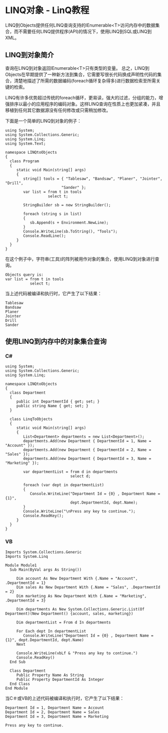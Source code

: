 # LINQ对象 - LinQ教程

LINQ到Objects提供任何LINQ查询支持的IEnumerable&lt;T&gt;访问内存中的数据集合，而不需要任何LINQ提供程序(API)的情况下，使用LINQ到SQL或LINQ到XML。

## LINQ到对象简介

查询在LINQ到对象返回IEnumerable&lt;T&gt;只有类型的变量。 总之，LINQ到Objects在早期提供了一种新方法到集合，它需要写很长代码换成声明性代码的集合，清楚地描述了所需的数据编码(foreach循环复杂得多)进行数据检索至所需关键的检索。

LINQ有许多优势超过传统的foreach循环，更易读，强大的过滤，分组的能力，增强排序以最小的应用程序的编码对象。这样LINQ查询在性质上也更加紧凑，并且移植到任何其它数据源没有任何修改或只需稍加修改。

下面是一个简单的LINQ到对象的例子：

```
using System;
using System.Collections.Generic;
using System.Linq;
using System.Text;

namespace LINQtoObjects
{
  class Program
  {
     static void Main(string[] args)
     {
        string[] tools = { "Tablesaw", "Bandsaw", "Planer", "Jointer", "Drill", 
                         "Sander" };
        var list = from t in tools
                   select t;

        StringBuilder sb = new StringBuilder();

        foreach (string s in list)
        {
           sb.Append(s + Environment.NewLine);
        }
        Console.WriteLine(sb.ToString(), "Tools");
        Console.ReadLine();
     }
  }
}
```

在这个例子中，字符串(工具)的阵列被用作对象的集合，使用LINQ到对象进行查询。

```
Objects query is:
var list = from t in tools
           select t;
```

当上述代码被编译和执行时，它产生了以下结果：

```
Tablesaw
Bandsaw
Planer
Jointer
Drill
Sander

```

## 使用LINQ到内存中的对象集合查询

### C#

```
using System;
using System.Collections.Generic;
using System.Linq;

namespace LINQtoObjects
{
  class Department
  {
     public int DepartmentId { get; set; }
     public string Name { get; set; }
  }

  class LinqToObjects
  {
     static void Main(string[] args)
     {
        List<Department> departments = new List<Department>();
        departments.Add(new Department { DepartmentId = 1, Name = "Account" });
        departments.Add(new Department { DepartmentId = 2, Name = "Sales" });
        departments.Add(new Department { DepartmentId = 3, Name = "Marketing" });

        var departmentList = from d in departments
                             select d;

        foreach (var dept in departmentList)
        {
           Console.WriteLine("Department Id = {0} , Department Name = {1}",
                             dept.DepartmentId, dept.Name);
        }
        Console.WriteLine("\nPress any key to continue.");
        Console.ReadKey();
     }
  }
}
```

### VB

```
Imports System.Collections.Generic
Imports System.Linq

Module Module1
  Sub Main(ByVal args As String())

     Dim account As New Department With {.Name = "Account", .DepartmentId = 1}
     Dim sales As New Department With {.Name = "Sales", .DepartmentId = 2}
     Dim marketing As New Department With {.Name = "Marketing", .DepartmentId = 3}

     Dim departments As New System.Collections.Generic.List(Of Department)(New Department() {account, sales, marketing})

     Dim departmentList = From d In departments

     For Each dept In departmentList
        Console.WriteLine("Department Id = {0} , Department Name = {1}", dept.DepartmentId, dept.Name)
     Next

     Console.WriteLine(vbLf & "Press any key to continue.")
     Console.ReadKey()
  End Sub

  Class Department
     Public Property Name As String
     Public Property DepartmentId As Integer
  End Class
End Module
```

当C＃或VB的上述代码被编译和执行时，它产生了以下结果：

```
Department Id = 1, Department Name = Account
Department Id = 2, Department Name = Sales
Department Id = 3, Department Name = Marketing

Press any key to continue.
```

